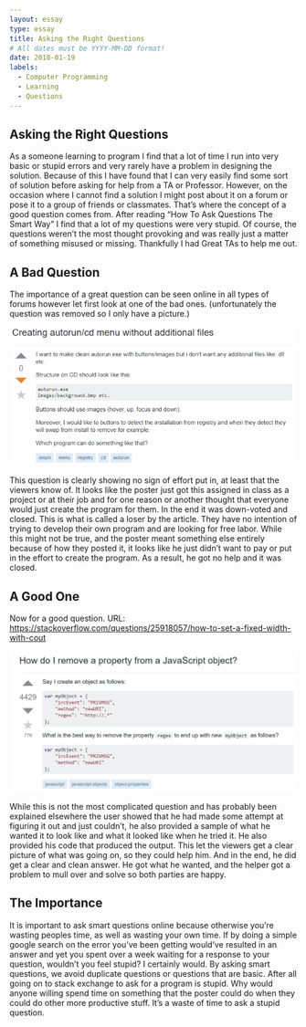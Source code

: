 ```yaml
---
layout: essay
type: essay
title: Asking the Right Questions
# All dates must be YYYY-MM-DD format!
date: 2018-01-19
labels:
  - Computer Programming
  - Learning
  - Questions
---
```


## Asking the Right Questions
	
As a someone learning to program I find that a lot of time I run into very basic or stupid errors and very rarely have a problem in designing the solution. Because of this I have found that I can very easily find some sort of solution before asking for help from a TA or Professor. However, on the occasion where I cannot find a solution I might post about it on a forum or pose it to a group of friends or classmates. That’s where the concept of a good question comes from. After reading “How To Ask Questions The Smart Way” I find that a lot of my questions were very stupid. Of course, the questions weren’t the most thought provoking and was really just a matter of something misused or missing. Thankfully I had Great TAs to help me out. 

## A Bad Question

The importance of a great question can be seen online in all types of forums however let first look at one of the bad ones. (unfortunately the question was removed so I only have a picture.)

<img class="ui tiny right spaced image" src="../images/BadQuestion.png">

This question is clearly showing no sign of effort put in, at least that the viewers know of. It looks like the poster just got this assigned in class as a project or at their job and for one reason or another thought that everyone would just create the program for them. In the end it was down-voted and closed. This is what is called a loser by the article. They have no intention of trying to develop their own program and are looking for free labor. While this might not be true, and the poster meant something else entirely because of how they posted it, it looks like he just didn’t want to pay or put in the effort to create the program. As a result, he got no help and it was closed.

## A Good One

Now for a good question. URL: https://stackoverflow.com/questions/25918057/how-to-set-a-fixed-width-with-cout

<img class="ui tiny right spaced image" src="https://github.com/jwoodii/jwoodii.github.io/blob/master/images/GoodQuestion.PNG">

While this is not the most complicated question and has probably been explained elsewhere the user showed that he had made some attempt at figuring it out and just couldn’t, he also provided a sample of what he wanted it to look like and what it looked like when he tried it. He also provided his code that produced the output. This let the viewers get a clear picture of what was going on, so they could help him. And in the end, he did get a clear and clean answer. He got what he wanted, and the helper got a problem to mull over and solve so both parties are happy.

## The Importance

It is important to ask smart questions online because otherwise you’re wasting peoples time, as well as wasting your own time. If by doing a simple google search on the error you’ve been getting would’ve resulted in an answer and yet you spent over a week waiting for a response to your question, wouldn’t you feel stupid? I certainly would. By asking smart questions, we avoid duplicate questions or questions that are basic. After all going on to stack exchange to ask for a program is stupid. Why would anyone willing spend time on something that the poster could do when they could do other more productive stuff. It’s a waste of time to ask a stupid question.
